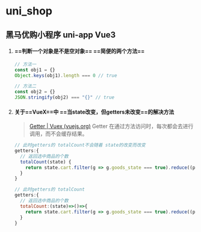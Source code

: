 # uni_shop
## 黑马优购小程序 uni-app Vue3

1. #### ==判断一个对象是不是空对象== ==简便的两个方法==

   ```js
   // 方法一
   const obj1 = {}
   Object.keys(obj1).length === 0 // true
   ```

   ```js
   // 方法二
   const obj2 = {}
   JSON.stringify(obj2) === "{}" // true
   ```

2. #### 关于==VueX==中 ==当state改变，但getters未改变==的解决方法

   > [Getter | Vuex (vuejs.org)](https://vuex.vuejs.org/zh/guide/getters.html#通过方法访问) Getter 在通过方法访问时，每次都会去进行调用，而不会缓存结果。

   ```js
   // 此时getters的 totalCount不会随着 state的改变而改变
   getters:{
     // 返回选中商品的个数
     totalCount(state) {
       return state.cart.filter(g => g.goods_state === true).reduce((p, g) => p + g.goods_count, 0)
     }
   }
   ```
   
   ```js
   // 此时getters的 totalCount
   getters:{
     // 返回选中商品的个数
     totalCount:(state)=>()=>{
       return state.cart.filter(g => g.goods_state === true).reduce((p, g) => p + g.goods_count, 0)
     }
   }
   ```
   
   

